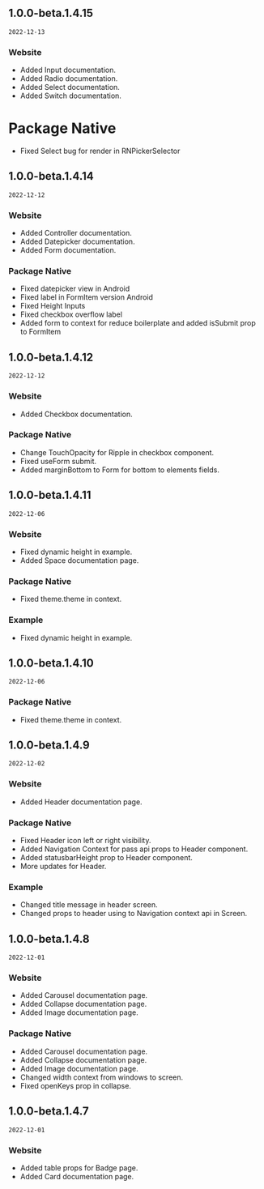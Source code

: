 ## 1.0.0-beta.1.4.15

`2022-12-13`

### Website
- Added Input documentation.
- Added Radio documentation.
- Added Select documentation.
- Added Switch documentation.

# Package Native
- Fixed Select bug for render in RNPickerSelector

## 1.0.0-beta.1.4.14

`2022-12-12`

### Website
- Added Controller documentation.
- Added Datepicker documentation.
- Added Form documentation.

### Package Native
- Fixed datepicker view in Android
- Fixed label in FormItem version Android
- Fixed Height Inputs
- Fixed checkbox overflow label
- Added form to context for reduce boilerplate and added isSubmit prop to FormItem

## 1.0.0-beta.1.4.12

`2022-12-12`

### Website
- Added Checkbox documentation.

### Package Native
- Change TouchOpacity for Ripple in checkbox component.
- Fixed useForm submit.
- Added marginBottom to Form for bottom to elements fields.

## 1.0.0-beta.1.4.11

`2022-12-06`

### Website
- Fixed dynamic height in example.
- Added Space documentation page.

### Package Native
- Fixed theme.theme in context.

### Example
- Fixed dynamic height in example.

## 1.0.0-beta.1.4.10

`2022-12-06`

### Package Native
- Fixed theme.theme in context.

## 1.0.0-beta.1.4.9

`2022-12-02`

### Website
- Added Header documentation page.

### Package Native
- Fixed Header icon left or right visibility.
- Added Navigation Context for pass api props to Header component.
- Added statusbarHeight prop to Header component.
- More updates for Header.

### Example
- Changed title message in header screen.
- Changed props to header using to Navigation context api in Screen.

## 1.0.0-beta.1.4.8

`2022-12-01`

### Website
- Added Carousel documentation page.
- Added Collapse documentation page.
- Added Image documentation page.

### Package Native
- Added Carousel documentation page.
- Added Collapse documentation page.
- Added Image documentation page.
- Changed width context from windows to screen.
- Fixed openKeys prop in collapse.

## 1.0.0-beta.1.4.7

`2022-12-01`

### Website
- Added table props for Badge page.
- Added Card documentation page.

